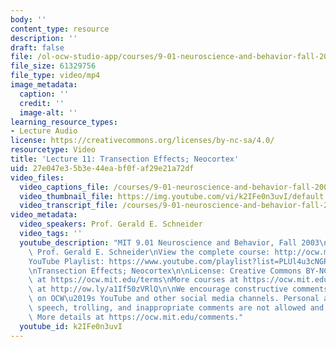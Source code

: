 ```yaml
---
body: ''
content_type: resource
description: ''
draft: false
file: /ol-ocw-studio-app/courses/9-01-neuroscience-and-behavior-fall-2003/mit9_01f03_lec11_360p_16_9.mp4
file_size: 61329756
file_type: video/mp4
image_metadata:
  caption: ''
  credit: ''
  image-alt: ''
learning_resource_types:
- Lecture Audio
license: https://creativecommons.org/licenses/by-nc-sa/4.0/
resourcetype: Video
title: 'Lecture 11: Transection Effects; Neocortex'
uid: 27e047e3-5b3e-44ea-bf0f-af29e21a72df
video_files:
  video_captions_file: /courses/9-01-neuroscience-and-behavior-fall-2003/1JEkcpVWkudvWZ37k4sO-kVYl8fhEjSrz_transcript.webvtt
  video_thumbnail_file: https://img.youtube.com/vi/k2IFe0n3uvI/default.jpg
  video_transcript_file: /courses/9-01-neuroscience-and-behavior-fall-2003/1JEkcpVWkudvWZ37k4sO-kVYl8fhEjSrz_transcript.pdf
video_metadata:
  video_speakers: Prof. Gerald E. Schneider
  video_tags: ''
  youtube_description: "MIT 9.01 Neuroscience and Behavior, Fall 2003\nInstructor:\
    \ Prof. Gerald E. Schneider\nView the complete course: http://ocw.mit.edu/courses/brain-and-cognitive-sciences/9-01-neuroscience-and-behavior-fall-2003\n\
    YouTube Playlist: https://www.youtube.com/playlist?list=PLUl4u3cNGP63U7FmbKD9KClb-94dyPJim\n\
    \nTransection Effects; Neocortex\n\nLicense: Creative Commons BY-NC-SA\nMore information\
    \ at https://ocw.mit.edu/terms\nMore courses at https://ocw.mit.edu\nSupport OCW\
    \ at http://ow.ly/a1If50zVRlQ\n\nWe encourage constructive comments and discussion\
    \ on OCW\u2019s YouTube and other social media channels. Personal attacks, hate\
    \ speech, trolling, and inappropriate comments are not allowed and may be removed.\
    \ More details at https://ocw.mit.edu/comments."
  youtube_id: k2IFe0n3uvI
---
```

